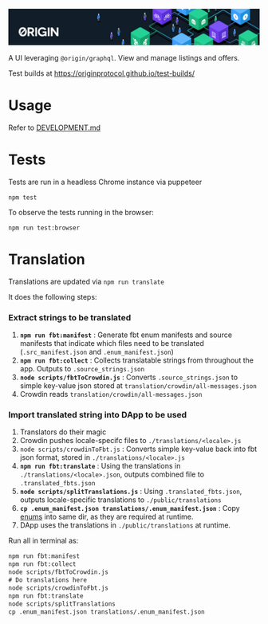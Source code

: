 ![Origin Protocol](data/origin-header.png)

A UI leveraging `@origin/graphql`. View and manage listings and offers.

Test builds at https://originprotocol.github.io/test-builds/

# Usage

Refer to [DEVELOPMENT.md](https://github.com/OriginProtocol/origin/blob/master/DEVELOPMENT.md)

# Tests

Tests are run in a headless Chrome instance via puppeteer

    npm test

To observe the tests running in the browser:

    npm run test:browser

# Translation

Translations are updated via `npm run translate`

It does the following steps: 

### Extract strings to be translated

1. **`npm run fbt:manifest`** : Generate fbt enum manifests and source manifests that indicate which files need to be translated (`.src_manifest.json` and `.enum_manifest.json`)
1. **`npm run fbt:collect`** : Collects translatable strings from throughout the app. Outputs to `.source_strings.json`
1. **`node scripts/fbtToCrowdin.js`** : Converts `.source_strings.json` to simple key-value json stored at `translation/crowdin/all-messages.json`
1. Crowdin reads `translation/crowdin/all-messages.json`

### Import translated string into DApp to be used
1. Translators do their magic
1. Crowdin pushes locale-specifc files to `./translations/<locale>.js`
1. `node scripts/crowdinToFbt.js` : Converts simple key-value back into fbt json format, stored in `./translations/<locale>.js`
1. **`npm run fbt:translate`** : Using the translations in `./translations/<locale>.json`, outputs combined file to `.translated_fbts.json`
1. **`node scripts/splitTranslations.js`** : Using `.translated_fbts.json`, outputs locale-specific translations to `./public/translations`
1. **`cp .enum_manifest.json translations/.enum_manifest.json`** : Copy [enums](https://facebookincubator.github.io/fbt/docs/enums#shared-enums) into same dir, as they are required at runtime.
1. DApp uses the translations in `./public/translations` at runtime.

Run all in terminal as:
```
npm run fbt:manifest
npm run fbt:collect
node scripts/fbtToCrowdin.js
# Do translations here
node scripts/crowdinToFbt.js
npm run fbt:translate
node scripts/splitTranslations
cp .enum_manifest.json translations/.enum_manifest.json
```
